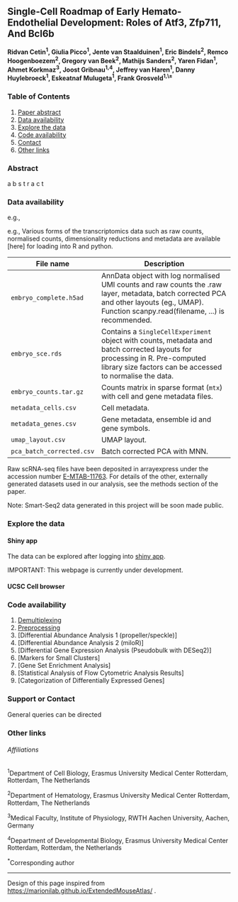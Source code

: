 ## Single-Cell Roadmap of Early Hemato-Endothelial Development: Roles of Atf3, Zfp711, And Bcl6b

**Ridvan Cetin<sup>1</sup>, Giulia Picco<sup>1</sup>, Jente van Staalduinen<sup>1</sup>, Eric Bindels<sup>2</sup>, Remco Hoogenboezem<sup>2</sup>, Gregory van Beek<sup>2</sup>, Mathijs Sanders<sup>2</sup>, Yaren Fidan<sup>1</sup>, Ahmet Korkmaz<sup>3</sup>, Joost Gribnau<sup>1,4</sup>, Jeffrey van Haren<sup>1</sup>, Danny Huylebroeck<sup>1</sup>, Eskeatnaf Mulugeta<sup>1</sup>, Frank Grosveld<sup>1,\±</sup>**

### Table of Contents

1. [Paper abstract](#Abstract)
2. [Data availability](#data)
3. [Explore the data](#explore)
4. [Code availability](#code)
5. [Contact](#contact)
6. [Other links](#links)

   

### Abstract

a
b
s
t
r
a
c
t

### Data availability<a name="data" />

e.g., 

e.g.,  Various forms of the transcriptomics data such as raw counts, normalised counts, dimensionality reductions and metadata are available [here] for loading into R and python. 


| File name                                                    | Description                                                  |
| ------------------------------------------------------------ | ------------------------------------------------------------ |
| `embryo_complete.h5ad`                                                 | AnnData object with log normalised UMI counts and raw counts the .raw layer, metadata, batch corrected PCA and other layouts (eg., UMAP). Function scanpy.read(filename, ...) is recommended. |
| `embryo_sce.rds`                                                  | Contains a `SingleCellExperiment` object with counts, metadata and batch corrected layouts for processing in R. Pre-computed library size factors can be accessed to normalise the data. |
| `embryo_counts.tar.gz`                                               | Counts matrix in sparse format (`mtx`) with cell and gene metadata files. |
| `metadata_cells.csv`                                               | Cell metadata. |
| `metadata_genes.csv`                                               | Gene metadata, ensemble id and gene symbols. |
| `umap_layout.csv`                                               | UMAP layout. |
| `pca_batch_corrected.csv`                                               | Batch corrected PCA with MNN. |

Raw scRNA-seq files have been deposited in arrayexpress under the accession number [E-MTAB-11763](https://www.ebi.ac.uk/biostudies/arrayexpress/studies/E-MTAB-11763?query=E-MTAB-11763). For details of the other, externally generated datasets used in our analysis, see the methods section of the paper. 

Note: Smart-Seq2 data generated in this project will be soon made public.

### Explore the data<a name="explore" />

#### Shiny app 

The data can be explored after logging into [shiny app](https://ridvan.shinyapps.io/shinyapp/).
 
IMPORTANT: This webpage is currently under development.

#### UCSC Cell browser



### Code availability<a name="code" />

1. [Demultiplexing](https://github.com/ridvan-cetin/CMO_Atf3_Zfp711_Bcl6b/blob/main/1_demultiplexing.Rmd)
2. [Preprocessing](https://github.com/ridvan-cetin/CMO_Atf3_Zfp711_Bcl6b/blob/main/2_preprocessing.Rmd)
3. [Differential Abundance Analysis 1 (propeller/speckle)]
4. [Differential Abundance Analysis 2 (miloR)]
5. [Differential Gene Expression Analysis (Pseudobulk with DESeq2)]
6. [Markers for Small Clusters]
7. [Gene Set Enrichment Analysis]
8. [Statistical Analysis of Flow Cytometric Analysis Results]
9. [Categorization of Differentially Expressed Genes]



### Support or Contact<a name="contact" />

General queries can be directed 


### Other links<a name="links" />



###### Affiliations

<sup>1</sup>Department of Cell Biology, Erasmus University Medical Center Rotterdam, Rotterdam, The Netherlands

<sup>2</sup>Department of Hematology, Erasmus University Medical Center Rotterdam, Rotterdam, The Netherlands

<sup>3</sup>Medical Faculty, Institute of Physiology, RWTH Aachen University, Aachen, Germany

<sup>4</sup>Department of Developmental Biology, Erasmus University Medical Center Rotterdam, Rotterdam, the Netherlands

<sup>*</sup>Corresponding author
   
-----
Design of this page inspired from https://marionilab.github.io/ExtendedMouseAtlas/ .
